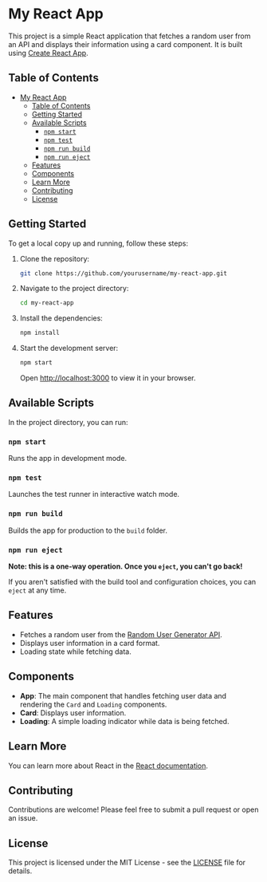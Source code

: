 # My React App

This project is a simple React application that fetches a random user from an API and displays their information using a card component. It is built using [Create React App](https://github.com/facebook/create-react-app).

## Table of Contents

- [My React App](#my-react-app)
  - [Table of Contents](#table-of-contents)
  - [Getting Started](#getting-started)
  - [Available Scripts](#available-scripts)
    - [`npm start`](#npm-start)
    - [`npm test`](#npm-test)
    - [`npm run build`](#npm-run-build)
    - [`npm run eject`](#npm-run-eject)
  - [Features](#features)
  - [Components](#components)
  - [Learn More](#learn-more)
  - [Contributing](#contributing)
  - [License](#license)

## Getting Started

To get a local copy up and running, follow these steps:

1. Clone the repository:
   ```bash
   git clone https://github.com/yourusername/my-react-app.git
   ```
2. Navigate to the project directory:
   ```bash
   cd my-react-app
   ```
3. Install the dependencies:
   ```bash
   npm install
   ```
4. Start the development server:
   ```bash
   npm start
   ```
   Open [http://localhost:3000](http://localhost:3000) to view it in your browser.

## Available Scripts

In the project directory, you can run:

### `npm start`

Runs the app in development mode.

### `npm test`

Launches the test runner in interactive watch mode.

### `npm run build`

Builds the app for production to the `build` folder.

### `npm run eject`

**Note: this is a one-way operation. Once you `eject`, you can't go back!**

If you aren't satisfied with the build tool and configuration choices, you can `eject` at any time.

## Features

- Fetches a random user from the [Random User Generator API](https://randomuser.me).
- Displays user information in a card format.
- Loading state while fetching data.

## Components

- **App**: The main component that handles fetching user data and rendering the `Card` and `Loading` components.
- **Card**: Displays user information.
- **Loading**: A simple loading indicator while data is being fetched.

## Learn More

You can learn more about React in the [React documentation](https://reactjs.org/).

## Contributing

Contributions are welcome! Please feel free to submit a pull request or open an issue.

## License

This project is licensed under the MIT License - see the [LICENSE](LICENSE) file for details.

